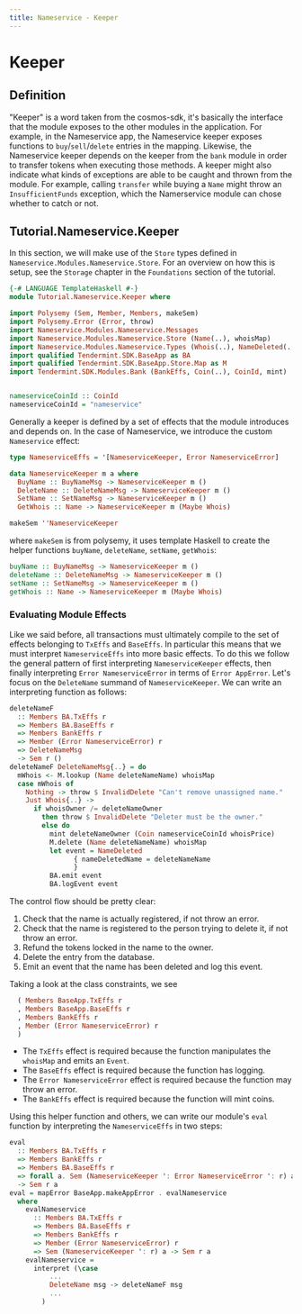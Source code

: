 ```yaml
---
title: Nameservice - Keeper
---
```


# Keeper

## Definition

"Keeper" is a word taken from the cosmos-sdk, it's basically the interface that the module exposes to the other modules in the application. For example, in the Nameservice app, the Nameservice keeper exposes functions to `buy`/`sell`/`delete` entries in the mapping. Likewise, the Nameservice keeper depends on the keeper from the `bank` module in order to transfer tokens when executing those methods. A keeper might also indicate what kinds of exceptions are able to be caught and thrown from the module. For example, calling `transfer` while buying a `Name` might throw an `InsufficientFunds` exception, which the Namerservice module can chose whether to catch or not.

## Tutorial.Nameservice.Keeper

In this section, we will make use of the `Store` types defined in `Nameservice.Modules.Nameservice.Store`. For an overview on how this is setup, see the `Storage` chapter in the `Foundations` section of the tutorial.

~~~ haskell
{-# LANGUAGE TemplateHaskell #-}
module Tutorial.Nameservice.Keeper where

import Polysemy (Sem, Member, Members, makeSem)
import Polysemy.Error (Error, throw)
import Nameservice.Modules.Nameservice.Messages
import Nameservice.Modules.Nameservice.Store (Name(..), whoisMap)
import Nameservice.Modules.Nameservice.Types (Whois(..), NameDeleted(..), NameserviceError(..))
import qualified Tendermint.SDK.BaseApp as BA
import qualified Tendermint.SDK.BaseApp.Store.Map as M
import Tendermint.SDK.Modules.Bank (BankEffs, Coin(..), CoinId, mint)


nameserviceCoinId :: CoinId
nameserviceCoinId = "nameservice"
~~~

Generally a keeper is defined by a set of effects that the module introduces and depends on. In the case of Nameservice, we introduce the custom `Nameservice` effect:


~~~ haskell
type NameserviceEffs = '[NameserviceKeeper, Error NameserviceError]

data NameserviceKeeper m a where
  BuyName :: BuyNameMsg -> NameserviceKeeper m ()
  DeleteName :: DeleteNameMsg -> NameserviceKeeper m ()
  SetName :: SetNameMsg -> NameserviceKeeper m ()
  GetWhois :: Name -> NameserviceKeeper m (Maybe Whois)

makeSem ''NameserviceKeeper
~~~

where `makeSem` is from polysemy, it uses template Haskell to create the helper functions `buyName`, `deleteName`, `setName`, `getWhois`:

~~~ haskell ignore
buyName :: BuyNameMsg -> NameserviceKeeper m ()
deleteName :: DeleteNameMsg -> NameserviceKeeper m ()
setName :: SetNameMsg -> NameserviceKeeper m ()
getWhois :: Name -> NameserviceKeeper m (Maybe Whois)
~~~

### Evaluating Module Effects

Like we said before, all transactions must ultimately compile to the set of effects belonging to `TxEffs` and `BaseEffs`. In particular this means that we must interpret `NameserviceEffs` into more basic effects. To do this we follow the general pattern of first interpreting `NameserviceKeeper` effects, then finally interpreting `Error NameserviceError` in terms of `Error AppError`. Let's focus on the `DeleteName` summand of `NameserviceKeeper`. We can write an interpreting function as follows:

~~~ haskell
deleteNameF
  :: Members BA.TxEffs r
  => Members BA.BaseEffs r
  => Members BankEffs r
  => Member (Error NameserviceError) r
  => DeleteNameMsg
  -> Sem r ()
deleteNameF DeleteNameMsg{..} = do
  mWhois <- M.lookup (Name deleteNameName) whoisMap
  case mWhois of
    Nothing -> throw $ InvalidDelete "Can't remove unassigned name."
    Just Whois{..} ->
      if whoisOwner /= deleteNameOwner
        then throw $ InvalidDelete "Deleter must be the owner."
        else do
          mint deleteNameOwner (Coin nameserviceCoinId whoisPrice)
          M.delete (Name deleteNameName) whoisMap
          let event = NameDeleted
                { nameDeletedName = deleteNameName
                }
          BA.emit event
          BA.logEvent event
~~~

The control flow should be pretty clear:
1. Check that the name is actually registered, if not throw an error.
2. Check that the name is registered to the person trying to delete it, if not throw an error.
3. Refund the tokens locked in the name to the owner.
4. Delete the entry from the database.
5. Emit an event that the name has been deleted and log this event.

Taking a look at the class constraints, we see

~~~ haskell ignore
  ( Members BaseApp.TxEffs r
  , Members BaseApp.BaseEffs r
  , Members BankEffs r
  , Member (Error NameserviceError) r
  )
~~~

- The `TxEffs` effect is required because the function manipulates the `whoisMap` and emits an `Event`.
- The `BaseEffs` effect is required because the function has logging.
- The `Error NameserviceError` effect is required because the function may throw an error.
- The `BankEffs` effect is required because the function will mint coins.


Using this helper function and others, we can write our module's `eval` function by interpreting the `NameserviceEffs` in two steps:

~~~ haskell ignore
eval
  :: Members BA.TxEffs r
  => Members BankEffs r
  => Members BA.BaseEffs r
  => forall a. Sem (NameserviceKeeper ': Error NameserviceError ': r) a
  -> Sem r a
eval = mapError BaseApp.makeAppError . evalNameservice
  where
    evalNameservice
      :: Members BA.TxEffs r
      => Members BA.BaseEffs r
      => Members BankEffs r
      => Member (Error NameserviceError) r
      => Sem (NameserviceKeeper ': r) a -> Sem r a
    evalNameservice =
      interpret (\case
          ...
          DeleteName msg -> deleteNameF msg
          ...
        )

~~~
